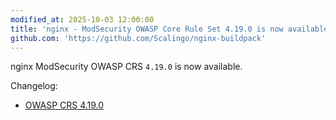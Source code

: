 ```yaml
---
modified_at: 2025-10-03 12:00:00
title: 'nginx - ModSecurity OWASP Core Rule Set 4.19.0 is now available'
github.com: 'https://github.com/Scalingo/nginx-buildpack'
---
```


nginx ModSecurity OWASP CRS `4.19.0` is now available.

Changelog:
- [OWASP CRS 4.19.0](https://github.com/coreruleset/coreruleset/releases/tag/v4.19.0)
